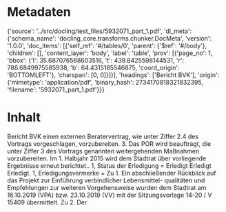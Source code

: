 # Metadaten
{'source': '../src/docling/test_files/5932071_part_1.pdf', 'dl_meta': {'schema_name': 'docling_core.transforms.chunker.DocMeta', 'version': '1.0.0', 'doc_items': [{'self_ref': '#/tables/0', 'parent': {'$ref': '#/body'}, 'children': [], 'content_layer': 'body', 'label': 'table', 'prov': [{'page_no': 1, 'bbox': {'l': 35.687076568603516, 't': 439.8425598144531, 'r': 786.6849975585938, 'b': 64.4315185546875, 'coord_origin': 'BOTTOMLEFT'}, 'charspan': [0, 0]}]}], 'headings': ['Bericht BVK'], 'origin': {'mimetype': 'application/pdf', 'binary_hash': 2734170818321832395, 'filename': '5932071_part_1.pdf'}}}

# Inhalt
Bericht BVK
einen externen Beratervertrag, wie unter Ziffer 2.4 des Vortrags vorgeschlagen, vorzubereiten. 3. Das POR wird beauftragt, die unter Ziffer 3 des Vortrags genannten weitergehenden Maßnahmen vorzubereiten. Im 1. Halbjahr 2015 wird dem Stadtrat über vorliegende Ergebnisse erneut berichtet.. 1, Status der Erledigung = Erledigt Erledigt Erledigt. 1, Erledigungsvermerke = Zu 1. Ein abschließender Rückblick auf das Projekt zur Einführung verbindlicher Lebensmittel- qualitäten und Empfehlungen zur weiteren Vorgehensweise wurden dem Stadtrat am 16.10.2019 (VPA) bzw. 23.10.2019 (VV) mit der Sitzungsvorlage 14-20 / V 15409 übermittelt. Zu 2. Der